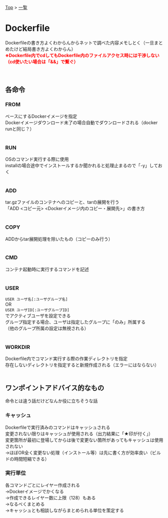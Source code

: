 [Top](../README.md) > [一覧](../Docker.md)

# Dockerfile
Dockerfileの書き方よくわからんからネットで調べた内容メモしとく（一旦まとめたけど結局書き方よくわからん）<br>
<strong style="color:red;">※Dockerfile内でcdしてもDockerfile内のファイルアクセス時には干渉しない（cd使いたい場合は「&&」で繋ぐ）</strong><br>
<br><br>

## 各命令

### FROM
ベースにするDockerイメージを指定<br>
Dockerイメージダウンロード未了の場合自動でダウンロードされる（docker runと同じ？）
<br><br>

### RUN
OSのコマンド実行する際に使用<br>
installの場合途中でインストールするか聞かれると処理止まるので「-y」しておく
<br><br>

### ADD
tar.gzファイルのコンテナへのコピーと、tarの展開を行う<br>
「ADD <コピー元> <Dockerイメージ内のコピー・展開先>」の書き方
<br><br>

### COPY
ADDからtar展開処理を除いたもの（コピーのみ行う）
<br><br>

### CMD
コンテナ起動時に実行するコマンドを記述
<br><br>

### USER
`USER ユーザ名[:ユーザグループ名]`<br>
OR<br>
`USER ユーザID[:ユーザグループID]`<br>
でアクティブユーザを設定できる<br>
グループ指定する場合、ユーザは指定したグループに「のみ」所属する<br>
（他のグループ所属の設定は無視される）
<br><br>

### WORKDIR
Dockerfile内でコマンド実行する際の作業ディレクトリを指定<br>
存在しないディレクトリを指定すると新規作成される（エラーにはならない）
<br><br>

## ワンポイントアドバイス的なもの
命令とは違う話だけどなんか役に立ちそうな話

### キャッシュ
Dockerfileで実行済みのコマンドはキャッシュされる<br>
変更されない限りはキャッシュが使用される（出力結果に「★印が付く」）<br>
変更箇所が最初に登場してからは後で変更ない箇所があってもキャッシュは使用されない<br>
→ほぼOR全く変更ない処理（インストール等）は先に書く方が効率良い（ビルドの時間短縮できる）<br>

### 実行単位
各コマンドごとにレイヤー作成される<br>
→Dockerイメージでかくなる<br>
→作成できるレイヤー数に上限（128）もある<br>
→なるべくまとめる<br>
→キャッシュとも相談しながらまとめられる単位を策定する

